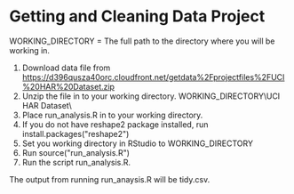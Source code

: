 <h1>Getting and Cleaning Data Project</h1>

WORKING_DIRECTORY = The full path to the directory where you will be working in.

1. Download data file from https://d396qusza40orc.cloudfront.net/getdata%2Fprojectfiles%2FUCI%20HAR%20Dataset.zip
2. Unzip the file in to your working directory. WORKING_DIRECTORY\UCI HAR Dataset\
3. Place run_analysis.R in to your working directory.
4. If you do not have reshape2 package installed, run install.packages("reshape2")
5. Set you working directory in RStudio to WORKING_DIRECTORY
6. Run source("run_analysis.R")
7. Run the script run_analysis.R.

The output from running run_anaysis.R will be tidy.csv.